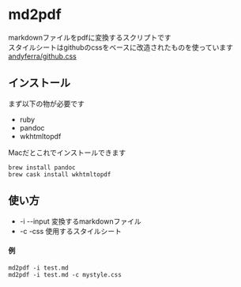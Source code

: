 # md2pdf
markdownファイルをpdfに変換するスクリプトです  
スタイルシートはgithubのcssをベースに改造されたものを使っています  
[andyferra/github.css](https://gist.githubusercontent.com/andyferra/2554919/raw/2e66cabdafe1c9a7f354aa2ebf5bc38265e638e5/github.css)

## インストール
まず以下の物が必要です

- ruby
- pandoc
- wkhtmltopdf

Macだとこれでインストールできます

```
brew install pandoc
brew cask install wkhtmltopdf
```

## 使い方

- -i --input 変換するmarkdownファイル
- -c -css    使用するスタイルシート

#### 例
`md2pdf -i test.md`  
`md2pdf -i test.md -c mystyle.css`

